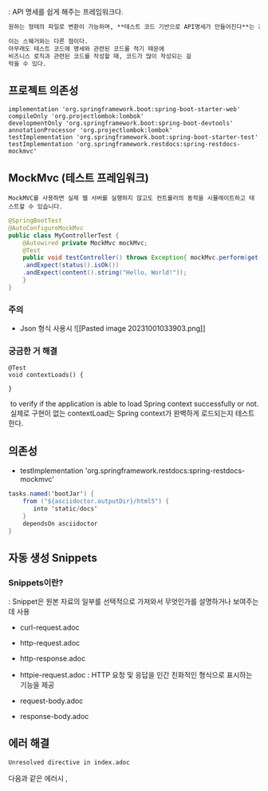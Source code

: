 : API 명세를 쉽게 해주는 프레임워크다.
```markdown
원하는 형태의 파일로 변환이 가능하며, **테스트 코드 기반으로 API명세가 만들어진다**는 강점이 있다.

이는 스웨거와는 다른 점이다. 
아무래도 테스트 코드에 명세와 관련된 코드를 적기 때문에 
비즈니스 로직과 관련된 코드를 작성할 때, 코드가 많이 작성되는 걸 
막을 수 있다.
```

## 프로젝트 의존성
```
implementation 'org.springframework.boot:spring-boot-starter-web'  
compileOnly 'org.projectlombok:lombok'  
developmentOnly 'org.springframework.boot:spring-boot-devtools'  
annotationProcessor 'org.projectlombok:lombok'  
testImplementation 'org.springframework.boot:spring-boot-starter-test'  
testImplementation 'org.springframework.restdocs:spring-restdocs-mockmvc'
```

## MockMvc (테스트 프레임워크)
	MockMVC를 사용하면 실제 웹 서버를 실행하지 않고도 컨트롤러의 동작을 시뮬레이트하고 테스트할 수 있습니다.

```java
@SpringBootTest 
@AutoConfigureMockMvc 
public class MyControllerTest { 
	@Autowired private MockMvc mockMvc; 
	@Test 
	public void testController() throws Exception{ mockMvc.perform(get("/my-endpoint")) 
	.andExpect(status().isOk()) 
	.andExpect(content().string("Hello, World!")); 
	} 
}
```

### 주의
* Json 형식 사용시
![[Pasted image 20231001033903.png]]
### 궁금한 거 해결
```
@Test  
void contextLoads() {  
  
}
```
 to verify if the application is able to load Spring context successfully or not.
 실제로 구현이 없는 contextLoad는 Spring context가 완벽하게 로드되는지 테스트한다.





## 의존성
*   testImplementation 'org.springframework.restdocs:spring-restdocs-mockmvc'

```java
tasks.named('bootJar') {  
    from ("${asciidoctor.outputDir}/html5") {  
       into 'static/docs'  
    }  
    dependsOn asciidoctor  
}
```
## 자동 생성 Snippets
### Snippets이란?
: Snippet은 원본 자료의 일부를 선택적으로 가져와서 무엇인가를 설명하거나 보여주는 데 사용



* curl-request.adoc
* http-request.adoc
* http-response.adoc
* httpie-request.adoc
: HTTP 요청 및 응답을 인간 친화적인 형식으로 표시하는 기능을 제공

* request-body.adoc
* response-body.adoc




## 에러 해결
```
Unresolved directive in index.adoc
```
다음과 같은 에러시 ,